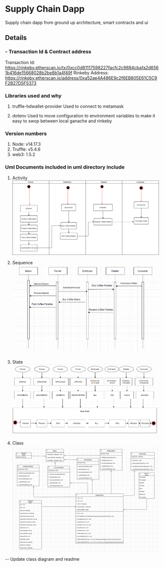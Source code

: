 # Supply Chain Dapp
Supply chain dapp from ground up architecture, smart contracts and ui

## Details

### - Transaction Id & Contract address 
Transaction Id:  https://rinkeby.etherscan.io/tx/0xcc0d81117598227facfc2c9884cbafa2d6561b416de15668028b2be8b1a4f49f
Rinkeby Address: https://rinkeby.etherscan.io/address/0xa52ae4A486E9c2f6EB805E61C5C9F2B27D5F5373


### Libraries used and why
1. truffle-hdwallet-provider
Used to connect to metamask

2. dotenv
Used to move configuration to environment variables to make it easy to swop between local ganache and rinkeby



### Version numbers
1. Node: v14.17.3
2. Truffle: v5.4.6
3. web3: 1.5.2

### Uml Documents included in uml directory include
1. Activity
![Activity Diagram](https://github.com/nathanrhoda/supply-chain-dapp/blob/main/uml/activity-diagram.PNG)

2. Sequence
![Sequence Diagram](https://github.com/nathanrhoda/supply-chain-dapp/blob/main/uml/sequence-diagram.png)

3. State
![State Diagram](https://github.com/nathanrhoda/supply-chain-dapp/blob/main/uml/state-diagram.PNG)

4. Class
![Class Diagram](https://github.com/nathanrhoda/supply-chain-dapp/blob/main/uml/class-diagram.PNG)

-- Update class diagram and readme
